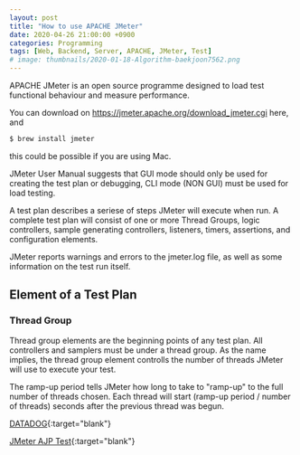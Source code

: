 ```yaml
---
layout: post
title: "How to use APACHE JMeter"
date: 2020-04-26 21:00:00 +0900
categories: Programming
tags: [Web, Backend, Server, APACHE, JMeter, Test]
# image: thumbnails/2020-01-18-Algorithm-baekjoon7562.png
---
```


<!-- APACHE JMeter는 부하 테스트와 퍼포먼스 측정을 위한 오픈소스 프로그램입니다. -->
APACHE JMeter is an open source programme designed to load test functional behaviour and measure performance.

<!-- 다운로드는 <https://jmeter.apache.org/download_jmeter.cgi> 여기에서 가능하고, 맥 유저는 -->
You can download on <https://jmeter.apache.org/download_jmeter.cgi> here, and

```zsh
$ brew install jmeter
```

<!-- 이렇게도 가능합니다. -->
this could be possible if you are using Mac.

<!-- JMeter 유저 매뉴얼에서는 GUI 모드는 Test Plan을 작성하고 디버깅할 때만 사용하고, 실제 부하 테스트 시에는 CLI를 사용하는 것을 권장합니다. -->
JMeter User Manual suggests that GUI mode should only be used for creating the test plan or debugging, CLI mode (NON GUI) must be used for load testing.

A test plan describes a seriese of steps JMeter will execute when run. A complete test plan will consist of one or more Thread Groups, logic controllers, sample generating controllers, listeners, timers, assertions, and configuration elements.

JMeter reports warnings and errors to the jmeter.log file, as well as some information on the test run itself.

## Element of a Test Plan

### Thread Group

Thread group elements are the beginning points of any test plan. All controllers and samplers must be under a thread group.
As the name implies, the thread group element controlls the number of threads JMeter will use to execute your test.

The ramp-up period tells JMeter how long to take to "ramp-up" to the full number of threads chosen. Each thread will start (ramp-up period / number of threads) seconds after the previous thread was begun.

[DATADOG](https://www.datadoghq.com/dg/monitor/tomcat/?utm_source=Advertisement&utm_medium=GoogleAdsNon1stTier&utm_campaign=GoogleAdsNon1stTier-TomcatNonENES&utm_content=Infra&utm_keyword=tomcat%20performance&utm_matchtype=p&gclid=EAIaIQobChMInYS53faM6QIVg3ZgCh1aTwJyEAAYASAAEgKWg_D_BwE){:target="blank"}

[JMeter AJP Test](https://www.blazemeter.com/blog/how-to-load-test-tomcat-servers){:target="blank"}
